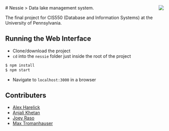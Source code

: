 <img src="https://upload.wikimedia.org/wikipedia/en/5/5e/Hoaxed_photo_of_the_Loch_Ness_monster.jpg" align="right" />
# Nessie
> Data lake management system.

The final project for CIS550 (Database and Information Systems) at the University of Pennsylvania.


## Running the Web Interface
- Clone/download the project
- `cd` into the `nessie` folder just inside the root of the project
```zsh
$ npm install
$ npm start
```
- Navigate to `localhost:3000` in a browser


## Contributers
- [Alex Harelick](https://github.com/aharelick)
- [Anjali Khetan](https://github.com/anjalikhetan)
- [Joey Raso](https://github.com/joeyraso)
- [Max Tromanhauser](https://github.com/mtrom)